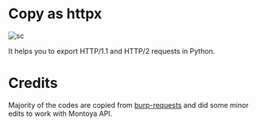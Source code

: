 # Copy as httpx 
![sc](https://github.com/user-attachments/assets/d320cce2-e302-4828-81ec-407173beae07)

It helps you to export HTTP/1.1 and HTTP/2 requests in Python.   

# Credits
Majority of the codes are copied from [burp-requests](https://github.com/silentsignal/burp-requests) and did some minor edits to work with Montoya API. 
